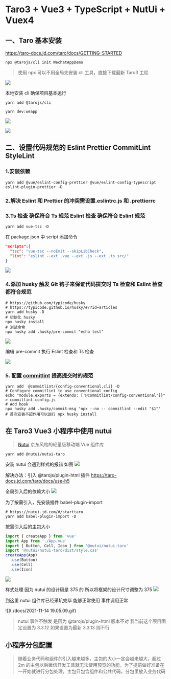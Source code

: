 # Taro3 + Vue3 + TypeScript + NutUi + Vuex4

## 一、Taro 基本安装

https://taro-docs.jd.com/taro/docs/GETTING-STARTED

```shell
npx @tarojs/cli init WechatAppDemo
```

> 使用 npx 可以不用全局先安装 cli 工具，直接下载最新 Taro3 工程

![](https://tva1.sinaimg.cn/large/008i3skNgy1gwcc2zv9q1j313i0tsjxp.jpg)

本地安装 cli 确保项目基本运行

```shell
yarn add @tarojs/cli

yarn dev:weapp
```

![](https://tva1.sinaimg.cn/large/008i3skNgy1gwcdty8l85j312f0u075v.jpg)

![](https://tva1.sinaimg.cn/large/008i3skNgy1gwcdvk32z9j31hc0u00vc.jpg)

## 二、设置代码规范的 Eslint Prettier CommitLint StyleLint

### 1.安装依赖

```shell
yarn add @vue/eslint-config-prettier @vue/eslint-config-typescript eslint-plugin-prettier -D
```

### 2.解决 Eslint 和 Prettier 的冲突需设置.eslintrc.js 和 .prettierrc

### 3.Ts 检查 确保符合 Ts 规范 Eslint 检查 确保符合 Eslint 规范

```shell
yarn add vue-tsc -D
```

在 package.json 中 script 添加命令

```json
"scripts":{
  "tsc": "vue-tsc --noEmit --skipLibCheck",
  "lint": "eslint --ext .vue --ext .js --ext .ts src/"
}
```

![](https://tva1.sinaimg.cn/large/008i3skNgy1gwcf8vv04xj31uw0lidiz.jpg)

### 4.添加 husky 触发 Git 钩子来保证代码提交时 Ts 检查和 Eslint 检查都符合规范

```shell
# https://github.com/typicode/husky
# https://typicode.github.io/husky/#/?id=articles
yarn add husky -D
# 初始化 husky
npx husky install
# 测试命令
npx husky add .husky/pre-commit "echo test"
```

![](https://tva1.sinaimg.cn/large/008i3skNly1gwcg81i3ipj310s072gmq.jpg)

编辑 pre-commit 执行 Eslint 检查和 Ts 检查

![](https://tva1.sinaimg.cn/large/008i3skNly1gwcgapvfw1j30w00faq4x.jpg)

### 5. 配置 [commitlint](https://github.com/conventional-changelog/commitlint) 提高提交时的规范

```shell
yarn add  @commitlint/{config-conventional,cli} -D
# Configure commitlint to use conventional config
echo "module.exports = {extends: ['@commitlint/config-conventional']}" > commitlint.config.js
# Add hook
npx husky add .husky/commit-msg 'npx --no -- commitlint --edit "$1"'
# 首次安装不起作用可以运行 npx husky install
```

## 在 Taro3 Vue3 小程序中使用 nutui

> [Nutui](https://nutui.jd.com/#/) 京东风格的轻量级移动端 Vue 组件库

```shell
yarn add @nutui/nutui-taro
```

安装 nutui 会遇到样式的报错 如图
![](https://tva1.sinaimg.cn/large/008i3skNgy1gweug2xibjj32ay0oie81.jpg)

解决办法：引入 @tarojs/plugin-html 插件 https://taro-docs.jd.com/taro/docs/use-h5

全局引入后的依赖大小
![](https://tva1.sinaimg.cn/large/008i3skNgy1gweum0nz0xj30r00ayq3a.jpg)

为了按需引入，先安装插件 babel-plugin-import

```shell
# https://nutui.jd.com/#/starttaro
yarn add babel-plugin-import -D
```

按需引入后的主包大小

```js
import { createApp } from 'vue'
import App from './App.vue'
import { Button, Cell, Icon } from '@nutui/nutui-taro'
import '@nutui/nutui-taro/dist/style.css'
createApp(App)
  .use(Button)
  .use(Cell)
  .use(Icon)
```

![](https://tva1.sinaimg.cn/large/008i3skNgy1gweuu0eovyj31fu0ic403.jpg)

样式处理 因为 nutui 的设计稿是 375 的 所以将框架的设计尺寸调整为 375
![](https://tva1.sinaimg.cn/large/008i3skNgy1gwevt1ay7kj317s0ksgnv.jpg)

到这里 nutui 组件库已经采坑完毕 能够正常使用 事件调用正常

![](./docs/2021-11-14 19.05.09.gif)

> nutui 事件不触发 是因为 @tarojs/plugin-html 版本不对 我当前这个项目固定设置为 3.3.12 如果设置为最新 3.3.13 则不行

## 小程序分包配置

> 随着业务代码和组件的引入越来越多，主包的大小一定会越来越大，超过 2m 的主包以后微信开发工具就无法使用预览的功能，为了提前做好准备在一开始就进行分包处理，主包只包含组件和公共代码，分包里放入业务代码

